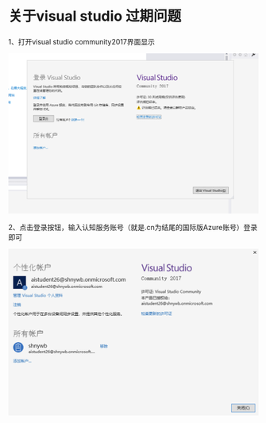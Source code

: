 # 关于visual studio 过期问题

### 

1、打开visual studio community2017界面显示

![图片](./images/vs01.png)

2、点击登录按钮，输入认知服务账号（就是.cn为结尾的国际版Azure账号）登录即可

![图片](./images/vs02.png)







